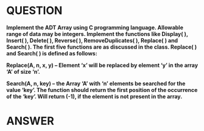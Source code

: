 # QUESTION

**Implement the ADT Array using C programming language. Allowable range of
data may be integers. Implement the functions like Display( ), Insert( ), Delete( ),
Reverse( ), RemoveDuplicates( ), Replace( ) and Search( ). The first five functions
are as discussed in the class. Replace( ) and Search( ) is defined as follows:**

**Replace(A, n, x, y) – Element ‘x’ will be replaced by element ‘y’ in the array ‘A’
of size ‘n’.**

**Search(A, n, key) – the Array ‘A’ with ‘n’ elements be searched for the value
‘key’. The function should return the first position of the occurrence of the ‘key’.
Will return (-1), if the element is not present in the array.**

# ANSWER

